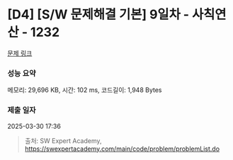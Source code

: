 # [D4] [S/W 문제해결 기본] 9일차 - 사칙연산 - 1232 

[문제 링크](https://swexpertacademy.com/main/code/problem/problemDetail.do?contestProbId=AV141J8KAIcCFAYD) 

### 성능 요약

메모리: 29,696 KB, 시간: 102 ms, 코드길이: 1,948 Bytes

### 제출 일자

2025-03-30 17:36



> 출처: SW Expert Academy, https://swexpertacademy.com/main/code/problem/problemList.do